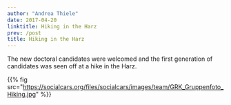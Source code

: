 ```yaml
---
author: "Andrea Thiele"
date: 2017-04-20
linktitle: Hiking in the Harz
prev: /post
title: Hiking in the Harz
---
```


The new doctoral candidates were welcomed and the first generation of candidates was seen off at a hike in the Harz.

{{% fig src="https://socialcars.org/files/socialcars/images/team/GRK_Gruppenfoto_Hiking.jpg" %}}
